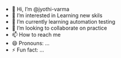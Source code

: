 - 👋 Hi, I’m @jyothi-varma
- 👀 I’m interested in Learning new skils 
- 🌱 I’m currently learning automation testing 
- 💞️ I’m looking to collaborate on practice 
- 📫 How to reach me 
- 😄 Pronouns: ...
- ⚡ Fun fact: ...

<!---
jyothi-varma/jyothi-varma is a ✨ special ✨ repository because its `README.md` (this file) appears on your GitHub profile.
You can click the Preview link to take a look at your changes.
--->
